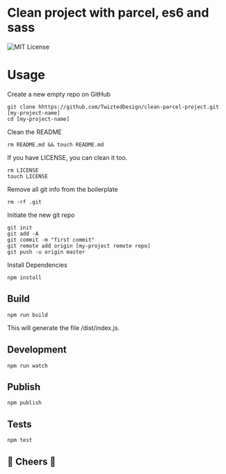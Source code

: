 # Clean project with parcel, es6 and sass
![MIT License](https://img.shields.io/github/license/TwiztedDesign/vff.svg)


# Usage
Create a new empty repo on GitHub 
    
    git clone hhttps://github.com/TwiztedDesign/clean-parcel-project.git [my-project-name]
    cd [my-project-name] 
   
Clean the README

    rm README.md && touch README.md
    
If you have LICENSE, you can clean it too.

    rm LICENSE
    touch LICENSE
    
Remove all git info from the boilerplate

    rm -rf .git
    
Initiate the new git repo

    git init
    git add -A
    git commit -m "first commit"
    git remote add origin [my-project remote repo]
    git push -u origin master
    
Install Dependencies

    npm install

## Build
    npm run build
    
This will generate the file /dist/index.js.  

## Development
    npm run watch
## Publish
    npm publish

## Tests
    npm test


## 🍻 Cheers 🍻 

